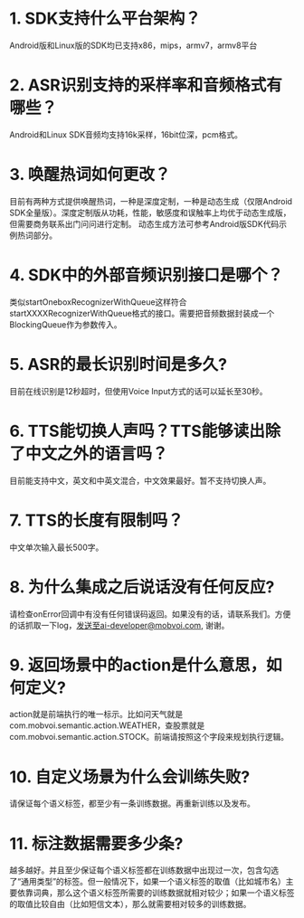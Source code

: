 # 1. SDK支持什么平台架构？
Android版和Linux版的SDK均已支持x86，mips，armv7，armv8平台
# 2. ASR识别支持的采样率和音频格式有哪些？
Android和Linux SDK音频均支持16k采样，16bit位深，pcm格式。

# 3. 唤醒热词如何更改？
目前有两种方式提供唤醒热词，一种是深度定制，一种是动态生成（仅限Android SDK全量版）。深度定制版从功耗，性能，敏感度和误触率上均优于动态生成版，但需要商务联系出门问问进行定制。
动态生成方法可参考Android版SDK代码示例热词部分。

# 4. SDK中的外部音频识别接口是哪个？
类似startOneboxRecognizerWithQueue这样符合startXXXXRecognizerWithQueue格式的接口。需要把音频数据封装成一个BlockingQueue作为参数传入。

# 5. ASR的最长识别时间是多久?
目前在线识别是12秒超时，但使用Voice Input方式的话可以延长至30秒。

# 6. TTS能切换人声吗？TTS能够读出除了中文之外的语言吗？
目前能支持中文，英文和中英文混合，中文效果最好。暂不支持切换人声。

# 7. TTS的长度有限制吗？
中文单次输入最长500字。

# 8. 为什么集成之后说话没有任何反应?
请检查onError回调中有没有任何错误码返回。如果没有的话，请联系我们。方便的话抓取一下log，发送至ai-developer@mobvoi.com, 谢谢。

# 9. 返回场景中的action是什么意思，如何定义?
action就是前端执行的唯一标示。比如问天气就是com.mobvoi.semantic.action.WEATHER，查股票就是com.mobvoi.semantic.action.STOCK。前端请按照这个字段来规划执行逻辑。

# 10. 自定义场景为什么会训练失败?
请保证每个语义标签，都至少有一条训练数据。再重新训练以及发布。

# 11. 标注数据需要多少条?
越多越好。并且至少保证每个语义标签都在训练数据中出现过一次，包含勾选了“通用类型”的标签。但一般情况下，如果一个语义标签的取值（比如城市名）主要依靠词典，那么这个语义标签所需要的训练数据就相对较少；如果一个语义标签的取值比较自由（比如短信文本），那么就需要相对较多的训练数据。


